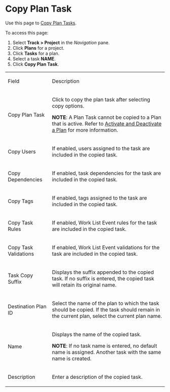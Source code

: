 # Copy Plan Task

<div class="use">

Use this page to [Copy Plan Tasks](Copy_Tasks1.htm).

</div>

To access this page:

1.  Select <span style="font-weight: bold;">Track \>
    </span>**Project** in the *Navigation* pane.
2.  Click **Plans** for a project.
3.  Click **Tasks** for a plan.
4.  Select a task **NAME**.
5.  Click **Copy Plan Task**.

<table>
<tbody>
<tr class="odd">
<td><p>Field</p></td>
<td><p>Description</p></td>
</tr>
<tr class="even">
<td><p>Copy Plan Task</p></td>
<td><p>Click to copy the plan task after selecting copy options.</p>
<p><strong>NOTE</strong>: A Plan Task cannot be copied to a Plan that is active. Refer to <a href="Activate_and_Deactivate_a_Plan.htm">Activate and Deactivate a Plan</a> for more information.</p></td>
</tr>
<tr class="odd">
<td><p>Copy Users</p></td>
<td><p>If enabled, users assigned to the task are included in the copied task.</p></td>
</tr>
<tr class="even">
<td><p>Copy Dependencies</p></td>
<td><p>If enabled, task dependencies for the task are included in the copied task.</p></td>
</tr>
<tr class="odd">
<td><p>Copy Tags</p></td>
<td><p>If enabled, tags assigned to the task are included in the copied task.</p></td>
</tr>
<tr class="even">
<td><p>Copy Task Rules</p></td>
<td><p>If enabled, Work List Event rules for the task are included in the copied task.</p></td>
</tr>
<tr class="odd">
<td><p>Copy Task Validations</p></td>
<td><p>If enabled, Work List Event validations for the task are included in the copied task.</p></td>
</tr>
<tr class="even">
<td><p>Task Copy Suffix</p></td>
<td><p>Displays the suffix appended to the copied task. If no suffix is entered, the copied task will retain its original name.</p></td>
</tr>
<tr class="odd">
<td><p>Destination Plan ID</p></td>
<td><p>Select the name of the plan to which the task should be copied. If the task should remain in the current plan, select the current plan name.</p></td>
</tr>
<tr class="even">
<td><p>Name</p></td>
<td><p>Displays the name of the copied task.</p>
<p><strong>NOTE</strong>: If no task name is entered, no default name is assigned. Another task with the same name is created.</p></td>
</tr>
<tr class="odd">
<td><p>Description</p></td>
<td><p>Enter a description of the copied task.</p></td>
</tr>
</tbody>
</table>
